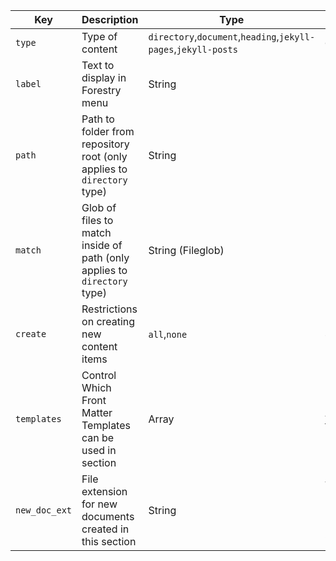 | Key | Description | Type | Default |
| --- | --- | --- | --- |
| `type` | Type of content | `directory`,`document`,`heading`,`jekyll-pages`,`jekyll-posts` | `directory` |
| `label` | Text to display in Forestry menu | String | N/A |
| `path` | Path to folder from repository root (only applies to `directory` type) | String | N/A |
| `match` | Glob of files to match inside of path (only applies to `directory` type) | String (Fileglob) | `**/*` |
| `create` | Restrictions on creating new content items | `all`,`none` | `all` |
| `templates` | Control Which Front Matter Templates can be used in section | Array | All templates |
| `new_doc_ext` | File extension for new documents created in this section | String | Value of **New File Format** in Forestry Settings |